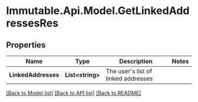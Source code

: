 # Immutable.Api.Model.GetLinkedAddressesRes

## Properties

Name | Type | Description | Notes
------------ | ------------- | ------------- | -------------
**LinkedAddresses** | **List&lt;string&gt;** | The user&#39;s list of linked addresses | 

[[Back to Model list]](../README.md#documentation-for-models) [[Back to API list]](../README.md#documentation-for-api-endpoints) [[Back to README]](../README.md)

